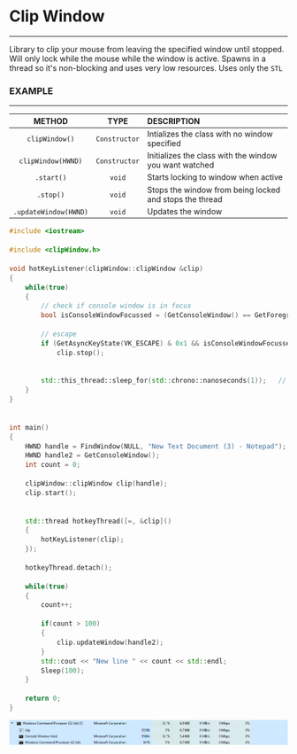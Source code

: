 # Clip Window
-------------

Library to clip your mouse from leaving the specified window until stopped. Will only lock while the mouse while the window is active. Spawns in a thread so it's non-blocking and uses very low resources. Uses only the `STL`

### EXAMPLE
----------------

| METHOD  | TYPE | DESCRIPTION |
|:--------:|:-----------:|:----------|
| `clipWindow()` | `Constructor` | Intializes the class with no window specified |
| `clipWindow(HWND)` | `Constructor` | Initializes the class with the window you want watched |
| `.start()` | `void` | Starts locking to window when active |
| `.stop()`    | `void`  | Stops the window from being locked and stops the thread |
| `.updateWindow(HWND)` | `void` | Updates the window |

```cpp
#include <iostream>

#include <clipWindow.h>

void hotKeyListener(clipWindow::clipWindow &clip)
{
	while(true)
	{
		// check if console window is in focus
		bool isConsoleWindowFocussed = (GetConsoleWindow() == GetForegroundWindow());

		// escape
		if (GetAsyncKeyState(VK_ESCAPE) & 0x1 && isConsoleWindowFocussed)
			clip.stop();


		std::this_thread::sleep_for(std::chrono::nanoseconds(1));	// this lowers CPU usage to 0%
	}
}


int main()
{
	HWND handle = FindWindow(NULL, "New Text Document (3) - Notepad");
	HWND handle2 = GetConsoleWindow();
	int count = 0;

	clipWindow::clipWindow clip(handle);
	clip.start();


	std::thread hotkeyThread([=, &clip]()
	{
		hotKeyListener(clip);
	});

	hotkeyThread.detach();

	while(true)
	{
		count++;

		if(count > 100)
		{
			clip.updateWindow(handle2);
		}
		std::cout << "New line " << count << std::endl;
		Sleep(100);
	}

	return 0;
}
```

![resources](blob/res.png)
